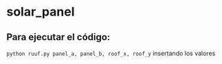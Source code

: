 # solar_panel
## Para ejecutar el código:
`python ruuf.py panel_a, panel_b, roof_x, roof_y` 
insertando los valores 
